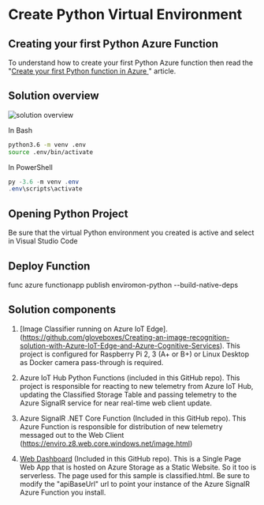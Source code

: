 # Create Python Virtual Environment

## Creating your first Python Azure Function

To understand how to create your first Python Azure function then read the "[Create your first Python function in Azure ](https://docs.microsoft.com/azure/azure-functions/functions-create-first-function-python?WT.mc_id=iot-0000-dglover)" article.

## Solution overview

![solution overview](./docs/resources/python-azure-functions-solution.png)

In Bash

```bash
python3.6 -m venv .env
source .env/bin/activate
```

In PowerShell
```powershell
py -3.6 -m venv .env
.env\scripts\activate
```

## Opening Python Project

Be sure that the virtual Python environment you created is active and select in Visual Studio Code

## Deploy Function

func azure functionapp publish enviromon-python --build-native-deps

## Solution components

1. [Image Classifier running on Azure IoT Edge].(https://github.com/gloveboxes/Creating-an-image-recognition-solution-with-Azure-IoT-Edge-and-Azure-Cognitive-Services). This project is configured for Raspberry Pi 2, 3 (A+ or B+) or Linux Desktop as Docker camera pass-through is required.

2. Azure IoT Hub Python Functions (included in this GitHub repo). This project is responsible for reacting to new telemetry from Azure IoT Hub, updating the Classified Storage Table and passing telemetry to the Azure SignalR service for near real-time web client update.

3. Azure SignalR .NET Core Function (Included in this GitHub repo). This Azure Function is responsible for distribution of new telemetry messaged out to the Web Client (https://enviro.z8.web.core.windows.net/image.html)

4. [Web Dashboard](https://enviro.z8.web.core.windows.net/classified.html) (Included in this GitHub repo). This is a Single Page Web App that is hosted on Azure Storage as a Static Website. So it too is serverless. The page used for this sample is classified.html. Be sure to modify the "apiBaseUrl" url to point your instance of the Azure SignalR Azure Function you install.